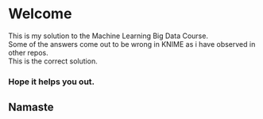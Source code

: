 # Welcome 

This is my solution to the Machine Learning Big Data Course.<br/>
Some of the answers come out to be wrong in KNIME as i have observed in other repos.<br/>
This is the correct solution.<br/>

### Hope it helps you out.

## Namaste
